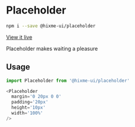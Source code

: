 # Placeholder

```bash
npm i --save @hixme-ui/placeholder
```
[View it live](https://hixme.github.io/hixme-ui/placeholder)

Placeholder makes waiting a pleasure

## Usage

```javascript
import Placeholder from '@hixme-ui/placeholder'

<Placeholder
  margin='0 20px 0 0'
  padding='20px'
  height='10px'
  width='100%'
/>

```
